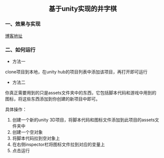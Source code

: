 ## <center>基于unity实现的井字棋</center>

### 一、效果与实现
[博客地址](https://blog.csdn.net/weixin_43867940/article/details/108745217)

### 二、如何运行
- 方法一

clone项目到本地，在unity hub的项目列表中添加该项目，再打开即可运行

- 方法二

你真正需要用到的只是assets文件夹中的东西，它包括脚本代码和游戏中用到的图标，将这些东西添加到你创建的新项目中即可。

具体操作：

1. 创建一个新的unity 3D项目，将脚本代码和图标文件添加到此项目的assets文件夹中
2. 创建一个空对象
3. 将脚本代码拉到空对象上
4. 在右侧inspector栏将图标文件拉到对应的变量上
5. 点击运行